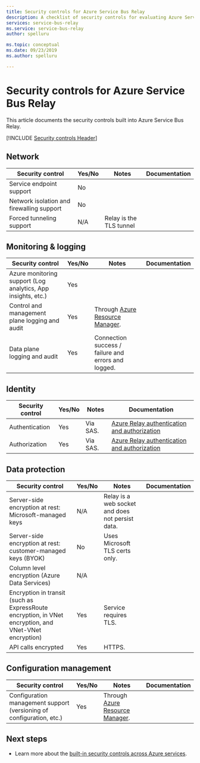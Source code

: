 ```yaml
---
title: Security controls for Azure Service Bus Relay
description: A checklist of security controls for evaluating Azure Service Bus Relay
services: service-bus-relay
ms.service: service-bus-relay
author: spelluru

ms.topic: conceptual
ms.date: 09/23/2019
ms.author: spelluru

---
```

# Security controls for Azure Service Bus Relay

This article documents the security controls built into Azure Service Bus Relay.

[!INCLUDE [Security controls Header](../../includes/security-controls-header.md)]

## Network

| Security control | Yes/No | Notes | Documentation |
|---|---|--|--|
| Service endpoint support| No |  |   |
| Network isolation and firewalling support| No |  |   |
| Forced tunneling support| N/A | Relay is the TLS tunnel  |   |

## Monitoring & logging

| Security control | Yes/No | Notes| Documentation |
|---|---|--|--|
| Azure monitoring support (Log analytics, App insights, etc.)| Yes | |   |
| Control and management plane logging and audit| Yes | Through [Azure Resource Manager](../azure-resource-manager/index.yml). |   |
| Data plane logging and audit| Yes | Connection success / failure and errors and logged.  |   |

## Identity

| Security control | Yes/No | Notes| Documentation |
|---|---|--|--|
| Authentication| Yes | Via SAS. | [Azure Relay authentication and authorization](relay-authentication-and-authorization.md) |
| Authorization|  Yes | Via SAS. | [Azure Relay authentication and authorization](relay-authentication-and-authorization.md) |

## Data protection

| Security control | Yes/No | Notes | Documentation |
|---|---|--|--|
| Server-side encryption at rest: Microsoft-managed keys |  N/A | Relay is a web socket and does not persist data. |   |
| Server-side encryption at rest: customer-managed keys (BYOK) | No | Uses Microsoft TLS certs only.  |   |
| Column level encryption (Azure Data Services)| N/A | |   |
| Encryption in transit (such as ExpressRoute encryption, in VNet encryption, and VNet-VNet encryption)| Yes | Service requires TLS. |   |
| API calls encrypted| Yes | HTTPS. |


## Configuration management

| Security control | Yes/No | Notes| Documentation |
|---|---|--|--|
| Configuration management support (versioning of configuration, etc.)| Yes | Through [Azure Resource Manager](../azure-resource-manager/index.yml).|   |

## Next steps

- Learn more about the [built-in security controls across Azure services](../security/fundamentals/security-controls.md).